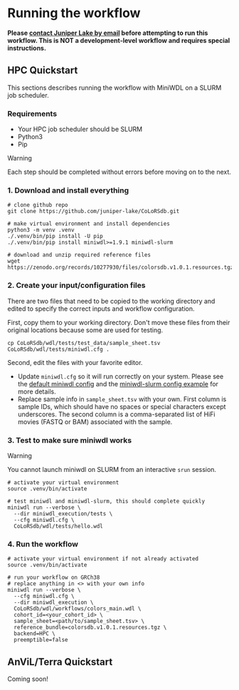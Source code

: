 # Running the workflow

**Please [contact Juniper Lake by email](mailto:jlake@pacificbiosciences.com) before attempting to run this workflow. This is NOT a development-level workflow and requires special instructions.**

## HPC Quickstart

This sections describes running the workflow with MiniWDL on a SLURM job scheduler.

### Requirements

- Your HPC job scheduler should be SLURM
- Python3
- Pip

> [!WARNING]
> Each step should be completed without errors before moving on to the next.

### 1. Download and install everything

```
# clone github repo
git clone https://github.com/juniper-lake/CoLoRSdb.git

# make virtual environment and install dependencies
python3 -m venv .venv
./.venv/bin/pip install -U pip
./.venv/bin/pip install miniwdl>=1.9.1 miniwdl-slurm

# download and unzip required reference files
wget https://zenodo.org/records/10277930/files/colorsdb.v1.0.1.resources.tgz
```

### 2. Create your input/configuration files

There are two files that need to be copied to the working directory and edited to specify the correct inputs and workflow configuration.

First, copy them to your working directory. Don't move these files from their original locations because some are used for testing.

```
cp CoLoRSdb/wdl/tests/test_data/sample_sheet.tsv CoLoRSdb/wdl/tests/miniwdl.cfg .
```

Second, edit the files with your favorite editor.

- Update `miniwdl.cfg` so it will run correctly on your system. Please see the [default miniwdl config](https://github.com/chanzuckerberg/miniwdl/blob/main/WDL/runtime/config_templates/default.cfg) and the [miniwdl-slurm config example](https://github.com/miniwdl-ext/miniwdl-slurm#configuration) for more details.
- Replace sample info in `sample_sheet.tsv` with your own. First column is sample IDs, which should have no spaces or special characters except underscores. The second column is a comma-separated list of HiFi movies (FASTQ or BAM) associated with the sample.

### 3. Test to make sure miniwdl works

> [!WARNING]
> You cannot launch miniwdl on SLURM from an interactive `srun` session.

```
# activate your virtual environment
source .venv/bin/activate

# test miniwdl and miniwdl-slurm, this should complete quickly
miniwdl run --verbose \
  --dir miniwdl_execution/tests \
  --cfg miniwdl.cfg \
  CoLoRSdb/wdl/tests/hello.wdl
```

### 4. Run the workflow

```
# activate your virtual environment if not already activated
source .venv/bin/activate

# run your workflow on GRCh38
# replace anything in <> with your own info
miniwdl run --verbose \
  --cfg miniwdl.cfg \
  --dir miniwdl_execution \
  CoLoRSdb/wdl/workflows/colors_main.wdl \
  cohort_id=<your_cohort_id> \
  sample_sheet=<path/to/sample_sheet.tsv> \
  reference_bundle=colorsdb.v1.0.1.resources.tgz \
  backend=HPC \
  preemptible=false
```

## AnViL/Terra Quickstart

Coming soon!

  <!-- "colors_main.backend": "AnVIL",
  "colors_main.preemptible": true,
  "colors_main.zones": "us-central1-a us-central1-c us-central1-b us-central1-f" -->
